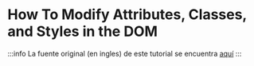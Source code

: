 # How To Modify Attributes, Classes, and Styles in the DOM

:::info
La fuente original (en ingles) de este tutorial se encuentra [aquí](https://www.digitalocean.com/community/tutorials/how-to-modify-attributes-classes-and-styles-in-the-dom)
:::
